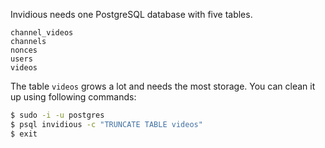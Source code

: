 Invidious needs one PostgreSQL database with five tables.

`channel_videos`  
`channels`  
`nonces`  
`users`  
`videos`  

The table `videos` grows a lot and needs the most storage. You can clean it up using following commands:
```bash
$ sudo -i -u postgres
$ psql invidious -c "TRUNCATE TABLE videos"
$ exit
```